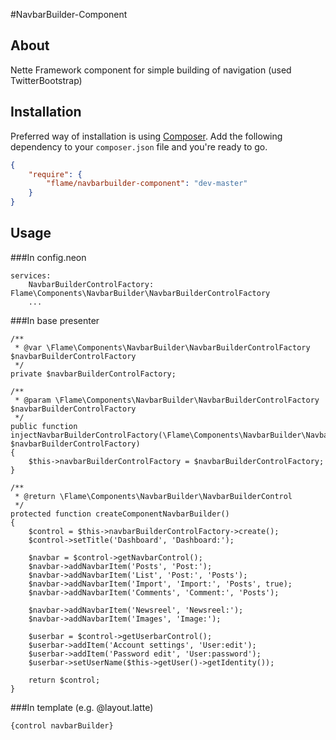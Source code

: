 #NavbarBuilder-Component

## About
Nette Framework component for simple building of navigation (used TwitterBootstrap)

## Installation

Preferred way of installation is using [Composer](http://getcomposer.org).
Add the following dependency to your `composer.json` file and you're ready to go.

```json
{
	"require": {
		"flame/navbarbuilder-component": "dev-master"
	}
}
```

## Usage

###In config.neon

	services:
		NavbarBuilderControlFactory: Flame\Components\NavbarBuilder\NavbarBuilderControlFactory
		...

###In base presenter

	/**
	 * @var \Flame\Components\NavbarBuilder\NavbarBuilderControlFactory $navbarBuilderControlFactory
	 */
	private $navbarBuilderControlFactory;

	/**
	 * @param \Flame\Components\NavbarBuilder\NavbarBuilderControlFactory $navbarBuilderControlFactory
	 */
	public function injectNavbarBuilderControlFactory(\Flame\Components\NavbarBuilder\NavbarBuilderControlFactory $navbarBuilderControlFactory)
	{
		$this->navbarBuilderControlFactory = $navbarBuilderControlFactory;
	}

	/**
	 * @return \Flame\Components\NavbarBuilder\NavbarBuilderControl
	 */
	protected function createComponentNavbarBuilder()
	{
		$control = $this->navbarBuilderControlFactory->create();
		$control->setTitle('Dashboard', 'Dashboard:');

		$navbar = $control->getNavbarControl();
		$navbar->addNavbarItem('Posts', 'Post:');
		$navbar->addNavbarItem('List', 'Post:', 'Posts');
		$navbar->addNavbarItem('Import', 'Import:', 'Posts', true);
		$navbar->addNavbarItem('Comments', 'Comment:', 'Posts');

		$navbar->addNavbarItem('Newsreel', 'Newsreel:');
		$navbar->addNavbarItem('Images', 'Image:');

		$userbar = $control->getUserbarControl();
		$userbar->addItem('Account settings', 'User:edit');
		$userbar->addItem('Password edit', 'User:password');
		$userbar->setUserName($this->getUser()->getIdentity());

		return $control;
	}

###In template (e.g. @layout.latte)

	{control navbarBuilder}